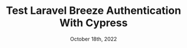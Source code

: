 ---
id: 26
published: false
title: Test Laravel Breeze Authentication With Cypress
date: October 18th, 2022
description: Add your first Cypress tests on Laravel Breeze Authentication
cover_image:
tags: [Laravel]
announcement_banner:
announcement_link:
---